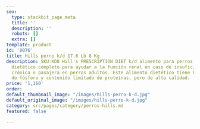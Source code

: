 ```yaml
---
seo:
  type: stackbit_page_meta
  title: ''
  description: ''
  robots: []
  extra: []
template: product
id: '0076'
title: Hills perro k/d 17.6 Lb 8 Kg
description: SKU:KD8 Hill's PRESCRIPTION DIET k/d alimento para perros es un alimento
  dietético completo para ayudar a la función renal en caso de insuficiencia renal
  crónica o pasajera en perros adultos. Este alimento dietético tiene bajo contenido
  de fósforo y contenido limitado de proteínas, pero de alta calidad.
price: '1,160'
order: 
default_thumbnail_image: "/images/hills-perro-k-d.jpg"
default_original_image: "/images/hills-perro-k-d.jpg"
category: src/pages/category/perros-hills.md
featured: false

---
```

